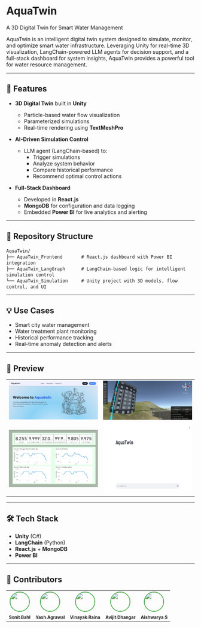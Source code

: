 # AquaTwin

A 3D Digital Twin for Smart Water Management

AquaTwin is an intelligent digital twin system designed to simulate, monitor, and optimize smart water infrastructure. Leveraging Unity for real-time 3D visualization, LangChain-powered LLM agents for decision support, and a full-stack dashboard for system insights, AquaTwin provides a powerful tool for water resource management.

---

## 🚀 Features

- **3D Digital Twin** built in **Unity**

  - Particle-based water flow visualization
  - Parameterized simulations
  - Real-time rendering using **TextMeshPro**

- **AI-Driven Simulation Control**

  - LLM agent (LangChain-based) to:
    - Trigger simulations
    - Analyze system behavior
    - Compare historical performance
    - Recommend optimal control actions

- **Full-Stack Dashboard**

  - Developed in **React.js**
  - **MongoDB** for configuration and data logging
  - Embedded **Power BI** for live analytics and alerting

---

## 📁 Repository Structure

```
AquaTwin/
├── AquaTwin_Frontend       # React.js dashboard with Power BI integration
├── AquaTwin_LangGraph      # LangChain-based logic for intelligent simulation control
└── AquaTwin_Simulation     # Unity project with 3D models, flow control, and UI
```

---

## 💡 Use Cases

- Smart city water management
- Water treatment plant monitoring
- Historical performance tracking
- Real-time anomaly detection and alerts

---

## 📸 Preview

<table align="center">
  <tr>
    <td><img src="assets/webpage.png" alt="Webpage Preview" width="300"/></td>
    <td><img src="assets/simulation.png" alt="Simulation Preview" width="300"/></td>
  </tr>
  <tr>
    <td><img src="assets/dashboard.jpg" alt="Dashboard Preview" width="300"/></td>
    <td><img src="assets/chatbot.png" alt="Chatbot Preview" width="300" height="190"/></td>
  </tr>
</table>




---

## 🛠️ Tech Stack

- **Unity** (C#)
- **LangChain** (Python)
- **React.js** + **MongoDB**
- **Power BI**

---

## 👥 Contributors

<table>
  <tr>
    <td align="center">
      <a href="https://github.com/SonitBahl">
        <img src="https://github.com/SonitBahl.png" width="50" height="50" style="border: 2px solid #4CAF50; border-radius: 50%;">
        <br>
        <sub><b>Sonit Bahl</b></sub>
      </a>
    </td>
    <td align="center">
      <a href="https://github.com/rogue-socket">
        <img src="https://github.com/rogue-socket.png" width="50" height="50" style="border: 2px solid #4CAF50; border-radius: 50%;">
        <br>
        <sub><b>Yash Agrawal</b></sub>
      </a>
    </td>
    <td align="center">
      <a href="https://github.com/RAINAVINAYAK16">
        <img src="https://github.com/RAINAVINAYAK16.png" width="50" height="50" style="border: 2px solid #4CAF50; border-radius: 50%;">
        <br>
        <sub><b>Vinayak Raina</b></sub>
      </a>
    </td>
    <td align="center">
      <a href="https://github.com/Avijit-D">
        <img src="https://github.com/Avijit-D.png" width="50" height="50" style="border: 2px solid #4CAF50; border-radius: 50%;">
        <br>
        <sub><b>Avijit Dhangar</b></sub>
      </a>
    </td>
    <td align="center">
      <a href="https://github.com/aishwaryapvt">
        <img src="https://github.com/aishwaryapvt.png" width="50" height="50" style="border: 2px solid #4CAF50; border-radius: 50%;">
        <br>
        <sub><b>Aishwarya S</b></sub>
      </a>
    </td>
  </tr>
</table>